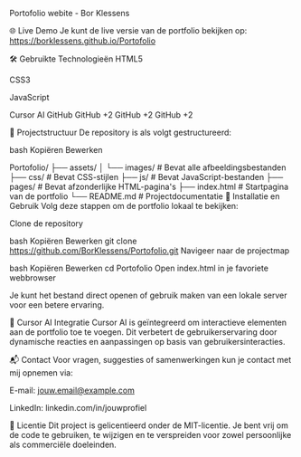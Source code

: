 Portofolio webite - Bor Klessens

🌐 Live Demo
Je kunt de live versie van de portfolio bekijken op: https://borklessens.github.io/Portofolio

🛠️ Gebruikte Technologieën
HTML5

CSS3

JavaScript

Cursor AI
GitHub
GitHub
+2
GitHub
+2
GitHub
+2

📁 Projectstructuur
De repository is als volgt gestructureerd:

bash
Kopiëren
Bewerken

Portofolio/
├── assets/
│   └── images/         # Bevat alle afbeeldingsbestanden
├── css/                # Bevat CSS-stijlen
├── js/                 # Bevat JavaScript-bestanden
├── pages/              # Bevat afzonderlijke HTML-pagina's
├── index.html          # Startpagina van de portfolio
└── README.md           # Projectdocumentatie
🚀 Installatie en Gebruik
Volg deze stappen om de portfolio lokaal te bekijken:

Clone de repository

bash
Kopiëren
Bewerken
git clone https://github.com/BorKlessens/Portofolio.git
Navigeer naar de projectmap

bash
Kopiëren
Bewerken
cd Portofolio
Open index.html in je favoriete webbrowser

Je kunt het bestand direct openen of gebruik maken van een lokale server voor een betere ervaring.

🤖 Cursor AI Integratie
Cursor AI is geïntegreerd om interactieve elementen aan de portfolio toe te voegen. Dit verbetert de gebruikerservaring door dynamische reacties en aanpassingen op basis van gebruikersinteracties.

📬 Contact
Voor vragen, suggesties of samenwerkingen kun je contact met mij opnemen via:

E-mail: jouw.email@example.com

LinkedIn: linkedin.com/in/jouwprofiel

📄 Licentie
Dit project is gelicentieerd onder de MIT-licentie. Je bent vrij om de code te gebruiken, te wijzigen en te verspreiden voor zowel persoonlijke als commerciële doeleinden.

